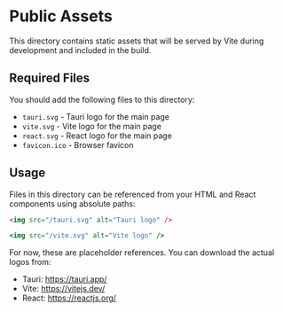 # Public Assets

This directory contains static assets that will be served by Vite during development and included in the build.

## Required Files

You should add the following files to this directory:

- `tauri.svg` - Tauri logo for the main page
- `vite.svg` - Vite logo for the main page  
- `react.svg` - React logo for the main page
- `favicon.ico` - Browser favicon

## Usage

Files in this directory can be referenced from your HTML and React components using absolute paths:

```html
<img src="/tauri.svg" alt="Tauri logo" />
```

```jsx
<img src="/vite.svg" alt="Vite logo" />
```

For now, these are placeholder references. You can download the actual logos from:
- Tauri: https://tauri.app/
- Vite: https://vitejs.dev/
- React: https://reactjs.org/
